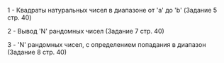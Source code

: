1 - Квадраты натуральных чисел в диапазоне от 'a' до 'b' (Задание 5 стр. 40)

2 - Вывод 'N' рандомных чисел (Задание 7 стр. 40)

3 - 'N' рандомных чисел, с определением попадания в диапазон (Задание 8 стр. 40)
